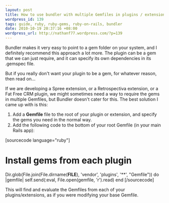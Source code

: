 ```yaml
--- 
layout: post
title: How to use bundler with multiple Gemfiles in plugins / extensions
wordpress_id: 139
tags: guide, ruby, ruby-gems, ruby-on-rails, bundler
date: 2010-10-19 20:37:16 +08:00
wordpress_url: http://nathanf77.wordpress.com/?p=139
---
```

Bundler makes it very easy to point to a gem folder on your system, and I definitely recommend this approach a lot more. The plugin can be a gem that we can just require, and it can specify its own dependencies in its .gemspec file.

But if you really don't want your plugin to be a gem, for whatever reason, then read on...

If we are developing a Spree extension, or a Retrospectiva extension, or a Fat Free CRM plugin, we might sometimes need a way to require the gems in multiple Gemfiles, but Bundler doesn't cater for this. The best solution I came up with is this:
<ol>
	<li>Add a <strong>Gemfile</strong> file to the root of your plugin or extension, and specify the gems you need in the normal way.</li>
	<li>Add the following code to the bottom of your root Gemfile (in your main Rails app):</li>
</ol>

[sourcecode language="ruby"]
# Install gems from each plugin
Dir.glob(File.join(File.dirname(__FILE__), 'vendor', 'plugins', '**', "Gemfile")) do |gemfile|
    self.send(:eval, File.open(gemfile, 'r').read)
end
[/sourcecode]

This will find and evaluate the Gemfiles from each of your plugins/extensions, as if you were modifying your base Gemfile.

